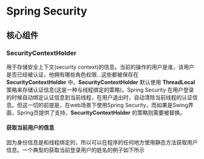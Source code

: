 # Spring Security

## 核心组件

### SecurityContextHolder

用于存储安全上下文(security context)的信息。当前的操作的用户是谁，该用户是否已经被认证，他拥有哪些角色权限...这些都被保存在 **SecurityContextHolder** 中。**SecurityContextHolder** 默认使用 **ThreadLocal** 策略来存储认证信息(这是一种与线程绑定的策略)。Spring Security 在用户登录的时候自动绑定认证信息到当前线程，在用户退出时，自动清除当前线程的认证信息。但这一切的前提是，在web场景下使用Spring Security，而如果是Swing界面，Spring页提供了支持，**SecurityContextHolder** 的策略则需要被替换。

#### 获取当前用户的信息

因为身份信息是和线程绑定的，所以可以在程序的任何地方使用静态方法获取用户信息。一个典型的获取当前登录用户的姓名的例子如下所示
